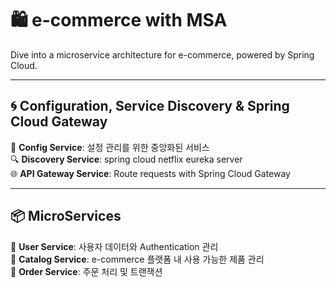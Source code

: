 # 🛍 e-commerce with MSA

Dive into a microservice architecture for e-commerce, powered by Spring Cloud.

---

## 🌀 Configuration, Service Discovery & Spring Cloud Gateway

🔧 **Config Service**: 설정 관리를 위한 중앙화된 서비스  
🔍 **Discovery Service**: spring cloud netflix eureka server  
🌐 **API Gateway Service**: Route requests with Spring Cloud Gateway

---

## 📦 MicroServices

👤 **User Service**: 사용자 데이터와 Authentication 관리  
📖 **Catalog Service**: e-commerce 플랫폼 내 사용 가능한 제품 관리  
🛒 **Order Service**: 주문 처리 및 트랜잭션
